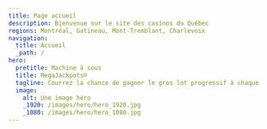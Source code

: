 ```yaml
---
title: Page accueil
description: Bienvenue sur le site des casinos du Québec
regions: Montréal, Gatineau, Mont-Tremblant, Charlevoix
navigation:
  title: Accueil
  _path: /
hero:
  pretitle: Machine à sous
  title: MegaJackpots®
  tagline: Courrez la chance de gagner le gros lot progressif à chaque partie et avec n'importe quelle mise!
  image:
    alt: Une image héro
    _1920: /images/hero/hero_1920.jpg
    _1080: /images/hero/hero_1080.jpg
---
```

